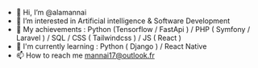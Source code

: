 - 👋 Hi, I’m @alamannai
- 👀 I’m interested in Artificial intelligence & Software Development
- 🌱 My achievements : Python (Tensorflow / FastApi ) / PHP ( Symfony / Laravel ) / SQL / CSS ( Tailwindcss ) / JS ( React )
- 🎷 I'm currently learning :  Python ( Django ) / React Native
- 📫 How to reach me mannai17@outlook.fr
